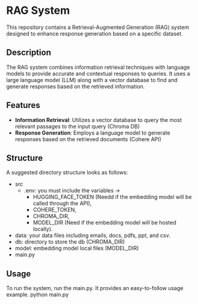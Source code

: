 # RAG System

This repository contains a Retrieval-Augmented Generation (RAG) system designed to enhance response generation based on a specific dataset.

## Description

The RAG system combines information retrieval techniques with language models to provide accurate and contextual responses to queries. 
It uses a large language model (LLM) along with a vector database to find and generate responses based on the retrieved information.

## Features

- **Information Retrieval**: Utilizes a vector database to query the most relevant passages to the input query (Chroma DB)
- **Response Generation**: Employs a language model to generate responses based on the retrieved documents (Cohere API)

## Structure
A suggested directory structure looks as follows: 

 * src
    * .env: you must include the variables ->
       * HUGGING_FACE_TOKEN (Needd if the embedding model will be called through the API),
       * COHERE_TOKEN,
       * CHROMA_DIR,
       * MODEL_DIR (Need if the embedding model will be hosted locally).
 * data: your data files including emails, docs, pdfs, ppt, and csv.
 * db: directory to store the db (CHROMA_DIR)
 * model: embedding model local files (MODEL_DIR)
 * main.py

## Usage

To run the system, run the main.py. It provides an easy-to-follow usage example.
python main.py
